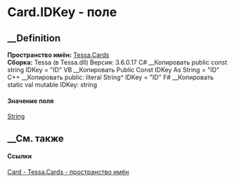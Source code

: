 # Card.IDKey - поле
##  __Definition
 **Пространство имён:** [Tessa.Cards](N_Tessa_Cards.htm)  
 **Сборка:** Tessa (в Tessa.dll) Версия: 3.6.0.17
C# __Копировать
     public const string IDKey = "ID"
VB __Копировать
     Public Const IDKey As String = "ID"
C++ __Копировать
     public:
    literal String^ IDKey = "ID"
F# __Копировать
     static val mutable IDKey: string
#### Значение поля
[String](https://learn.microsoft.com/dotnet/api/system.string)
##  __См. также
#### Ссылки
[Card - ](T_Tessa_Cards_Card.htm)
[Tessa.Cards - пространство имён](N_Tessa_Cards.htm)
